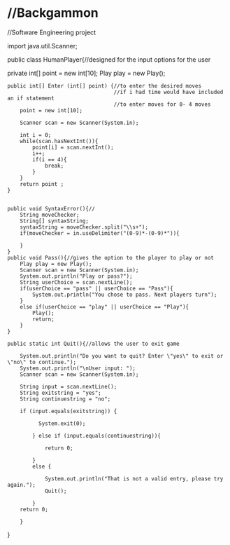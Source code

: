 //Backgammon
==========

//Software Engineering project

import java.util.Scanner;

public class HumanPlayer{//designed for the input options for the user

 private int[]   point = new int[10]; 
 Play play = new Play();
	
	public int[] Enter (int[] point) {//to enter the desired moves
									  //if i had time would have included an if statement
									  //to enter moves for 0- 4 moves
	    point = new int[10]; 
	
	    Scanner scan = new Scanner(System.in);

	    int i = 0;
	    while(scan.hasNextInt()){
	        point[i] = scan.nextInt();
	        i++;
	        if(i == 4){
	            break;
	        }
	    }
	    return point ;
	}
	
	
	public void SyntaxError(){//
		String moveChecker;
		String[] syntaxString;
		syntaxString = moveChecker.split("\\s+");
		if(moveChecker = in.useDelimiter("(0-9)*-(0-9)*")){
			
		}
	}
	public void Pass(){//gives the option to the player to play or not
		Play play = new Play();
		Scanner scan = new Scanner(System.in);
		System.out.println("Play or pass?");
		String userChoice = scan.nextLine();
		if(userChoice == "pass" || userChoice == "Pass"){
			System.out.println("You chose to pass. Next players turn");
		}
		else if(userChoice == "play" || userChoice == "Play"){
			Play();
			return;
		}
	}
	
	public static int Quit(){//allows the user to exit game
		
		System.out.println("Do you want to quit? Enter \"yes\" to exit or \"no\" to continue.");	
		System.out.println("\nUser input: ");
		Scanner scan = new Scanner(System.in);
		
		String input = scan.nextLine();
		String exitstring = "yes";
		String continuestring = "no";
		
		if (input.equals(exitstring)) {
			
			  System.exit(0);
			  
			} else if (input.equals(continuestring)){
				
				return 0;
			  
			}
			else {
				
				System.out.println("That is not a valid entry, please try again.");
				Quit();
				
			}
		return 0;

		}

}
